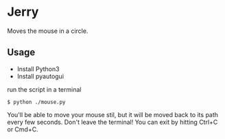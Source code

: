 # Jerry

Moves the mouse in a circle.

## Usage

* Install Python3
* Install pyautogui

run the script in a terminal

```
$ python ./mouse.py
```

You'll be able to move your mouse stil, but it will be moved back to its path every few seconds. Don't leave the terminal! You can exit by hitting Ctrl+C or Cmd+C.

